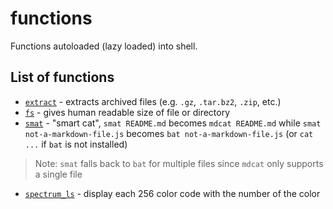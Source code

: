 # functions

Functions autoloaded (lazy loaded) into shell.

## List of functions

- [`extract`](./extract) - extracts archived files (e.g. `.gz`, `.tar.bz2`, `.zip`, etc.)
- [`fs`](./fs) - gives human readable size of file or directory
- [`smat`](./smat) - "smart cat", `smat README.md` becomes `mdcat README.md` while `smat not-a-markdown-file.js` becomes `bat not-a-markdown-file.js` (or `cat ...` if `bat` is not installed)

> Note: `smat` falls back to `bat` for multiple files since `mdcat` only supports a single file

- [`spectrum_ls`](./spectrum_ls) - display each 256 color code with the number of the color
